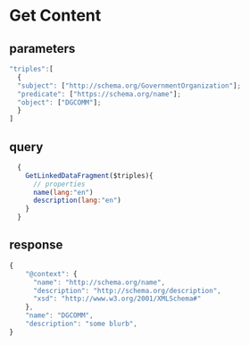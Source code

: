 # Get Content

## parameters

```javascript
"triples":[
  {
  "subject": ["http://schema.org/GovernmentOrganization"];
  "predicate": ["https://schema.org/name"];
  "object": ["DGCOMM"];
  }
]
```

## query

```javascript
  {
    GetLinkedDataFragment($triples){
      // properties
      name(lang:"en")
      description(lang:"en")
    }
  }
```

## response

```javascript
{
    "@context": {
      "name": "http://schema.org/name",
      "description": "http://schema.org/description",
      "xsd": "http://www.w3.org/2001/XMLSchema#"
    },
    "name": "DGCOMM",
    "description": "some blurb",
}
```
